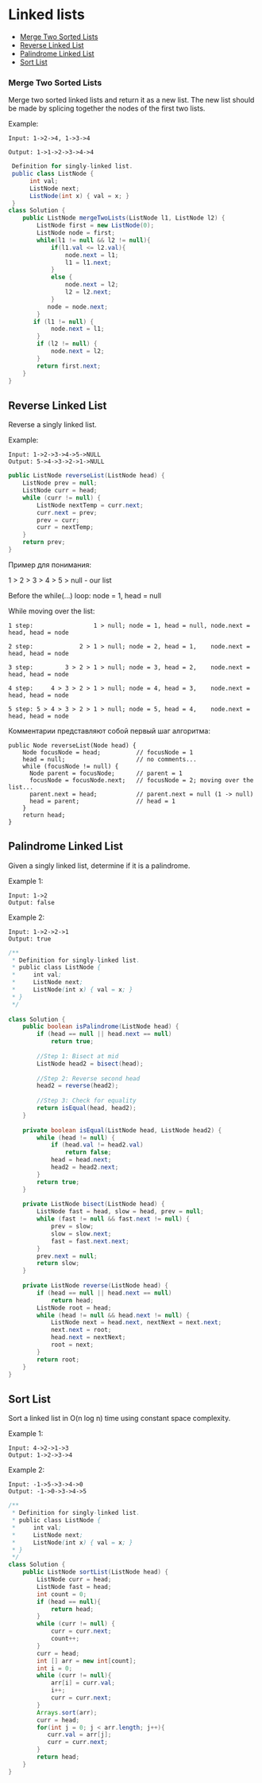 # Linked lists
+ [Merge Two Sorted Lists](#merge-two-sorted-lists)
+ [Reverse Linked List](#reverse-linked-list)
+ [Palindrome Linked List](#palindrome-linked-list)
+ [Sort List](#sort-list)

### Merge Two Sorted Lists

Merge two sorted linked lists and return it as a new list. The new list should be made by splicing together the nodes of the first two lists.

Example:
```
Input: 1->2->4, 1->3->4

Output: 1->1->2->3->4->4
```
``` java
 Definition for singly-linked list.
 public class ListNode {
      int val;
      ListNode next;
      ListNode(int x) { val = x; }
 } 
class Solution {
    public ListNode mergeTwoLists(ListNode l1, ListNode l2) {
        ListNode first = new ListNode(0);
        ListNode node = first;
        while(l1 != null && l2 != null){
            if(l1.val <= l2.val){
                node.next = l1;
                l1 = l1.next;
            }
            else {
                node.next = l2;
                l2 = l2.next;
            }
           node = node.next;
        }
       if (l1 != null) {
            node.next = l1;
        } 
        if (l2 != null) {
            node.next = l2;
        }
        return first.next;
    }
}
```
## Reverse Linked List

Reverse a singly linked list.

Example:
```
Input: 1->2->3->4->5->NULL
Output: 5->4->3->2->1->NULL
```
```java
public ListNode reverseList(ListNode head) {
    ListNode prev = null;
    ListNode curr = head;
    while (curr != null) {
        ListNode nextTemp = curr.next;
        curr.next = prev;
        prev = curr;
        curr = nextTemp;
    }
    return prev;
}
```
Пример для понимания:

1 > 2 > 3 > 4 > 5 > null - our list

Before the while(...) loop: node = 1, head = null

While moving over the list:
```
1 step:                 1 > null; node = 1, head = null, node.next = head, head = node

2 step:             2 > 1 > null; node = 2, head = 1,    node.next = head, head = node

3 step:         3 > 2 > 1 > null; node = 3, head = 2,    node.next = head, head = node

4 step:     4 > 3 > 2 > 1 > null; node = 4, head = 3,    node.next = head, head = node

5 step: 5 > 4 > 3 > 2 > 1 > null; node = 5, head = 4,    node.next = head, head = node
```
Комментарии представляют собой первый шаг алгоритма:
```
public Node reverseList(Node head) {
    Node focusNode = head;          // focusNode = 1
    head = null;                    // no comments...
    while (focusNode != null) {
      Node parent = focusNode;      // parent = 1
      focusNode = focusNode.next;   // focusNode = 2; moving over the list...
      parent.next = head;           // parent.next = null (1 -> null)
      head = parent;                // head = 1
    }
    return head;
}
```


## Palindrome Linked List

Given a singly linked list, determine if it is a palindrome.

Example 1:

```
Input: 1->2
Output: false

```

Example 2:


```
Input: 1->2->2->1
Output: true

```

``` java
/**
 * Definition for singly-linked list.
 * public class ListNode {
 *     int val;
 *     ListNode next;
 *     ListNode(int x) { val = x; }
 * }
 */
 
class Solution {
    public boolean isPalindrome(ListNode head) {
        if (head == null || head.next == null)
            return true;
        
        //Step 1: Bisect at mid
        ListNode head2 = bisect(head);
        
        //Step 2: Reverse second head
        head2 = reverse(head2);
        
        //Step 3: Check for equality
        return isEqual(head, head2);
    }
    
    private boolean isEqual(ListNode head, ListNode head2) {
        while (head != null) {
            if (head.val != head2.val)
                return false;
            head = head.next;
            head2 = head2.next;
        }
        return true;
    }
    
    private ListNode bisect(ListNode head) {
        ListNode fast = head, slow = head, prev = null;
        while (fast != null && fast.next != null) {
            prev = slow;
            slow = slow.next;
            fast = fast.next.next;
        }
        prev.next = null;
        return slow;
    }
    
    private ListNode reverse(ListNode head) {
        if (head == null || head.next == null)
            return head;
        ListNode root = head;
        while (head != null && head.next != null) {
            ListNode next = head.next, nextNext = next.next;
            next.next = root;
            head.next = nextNext;
            root = next;
        }
        return root;
    }
}
```
## Sort List

Sort a linked list in O(n log n) time using constant space complexity.

Example 1:
```
Input: 4->2->1->3
Output: 1->2->3->4
```
Example 2:
```
Input: -1->5->3->4->0
Output: -1->0->3->4->5
```
```java
/**
 * Definition for singly-linked list.
 * public class ListNode {
 *     int val;
 *     ListNode next;
 *     ListNode(int x) { val = x; }
 * }
 */
class Solution {
    public ListNode sortList(ListNode head) {
        ListNode curr = head;
        ListNode fast = head;
        int count = 0;
        if (head == null){
            return head;
        }
        while (curr != null) {
            curr = curr.next;
            count++;
        } 
        curr = head;
        int [] arr = new int[count];
        int i = 0;
        while (curr != null){
            arr[i] = curr.val;
            i++;
            curr = curr.next;
        }
        Arrays.sort(arr);
        curr = head;
        for(int j = 0; j < arr.length; j++){
           curr.val = arr[j];
           curr = curr.next;
        }
        return head;
    }    
}
```
